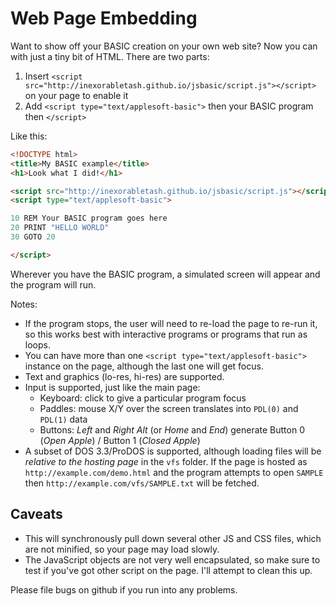 Web Page Embedding
==================

Want to show off your BASIC creation on your own web site? Now you can with just a tiny bit of HTML.
There are two parts:
 1. Insert `<script src="http://inexorabletash.github.io/jsbasic/script.js"></script>` on your page to enable it
 2. Add `<script type="text/applesoft-basic">` then your BASIC program then `</script>`

Like this:
```html
<!DOCTYPE html>
<title>My BASIC example</title>
<h1>Look what I did!</h1>

<script src="http://inexorabletash.github.io/jsbasic/script.js"></script>
<script type="text/applesoft-basic">

10 REM Your BASIC program goes here
20 PRINT "HELLO WORLD"
30 GOTO 20

</script>
```

Wherever you have the BASIC program, a simulated screen will appear and the program will run.

Notes:

* If the program stops, the user will need to re-load the page to re-run it, so this works best with interactive programs or programs that run as loops.
* You can have more than one `<script type="text/applesoft-basic">` instance on the page, although the last one will get focus.
* Text and graphics (lo-res, hi-res) are supported.
* Input is supported, just like the main page:
  * Keyboard: click to give a particular program focus
  * Paddles: mouse X/Y over the screen translates into `PDL(0)` and `PDL(1)` data
  * Buttons: *Left* and *Right Alt* (or *Home* and *End*) generate Button 0 (*Open Apple*) / Button 1 (*Closed Apple*)
* A subset of DOS 3.3/ProDOS is supported, although loading files will be *relative to the hosting page* in the `vfs` folder. If the page is hosted as `http://example.com/demo.html` and the program attempts to open `SAMPLE` then `http://example.com/vfs/SAMPLE.txt` will be fetched.

Caveats
-------
* This will synchronously pull down several other JS and CSS files, which are not minified, so your page may load slowly.
* The JavaScript objects are not very well encapsulated, so make sure to test if you've got other script on the page. I'll attempt to clean this up.

Please file bugs on github if you run into any problems.
